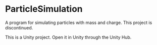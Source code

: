 # ParticleSimulation
A program for simulating particles with mass and charge. This project is discontinued.

This is a Unity project. Open it in Unity through the Unity Hub.
